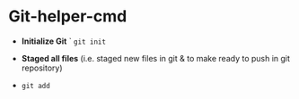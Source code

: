 # Git-helper-cmd

- **Initialize Git**
` ```git init```

- **Staged all files** (i.e. staged new files in git & to make ready to push in git repository)
-  ```git add```

